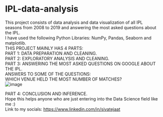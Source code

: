 # IPL-data-analysis                        
This project consists of data analysis and data visualization of all IPL seasons from 2008 to 2019 and answering the most asked questions about the IPL.            
I have used the following Python Libraries: NumPy, Pandas, Seaborn and matplotlib.                  
THIS PROJECT MAINLY HAS 4 PARTS:                   
PART 1: DATA PREPARATION AND CLEANING.                  
PART 2: EXPLORATORY ANALYSIS AND CLEANING.      
PART 3: ANSWERING THE MOST ASKED QUESTIONS ON GOOGLE ABOUT THE IPL.              
ANSWERS TO SOME OF THE QUESTIONS:                          
WHICH VENUE HELD THE MOST NUMBER OF MATCHES?                 
![image](https://user-images.githubusercontent.com/62197789/150106173-77dbb718-6941-4166-813f-f3498b50b6e0.png)

PART 4: CONCLUSION AND INFERENCE.      
Hope this helps anyone who are just entering into the Data Science field like me :)                      
Link to my socials: https://www.linkedin.com/in/sivatejaat
